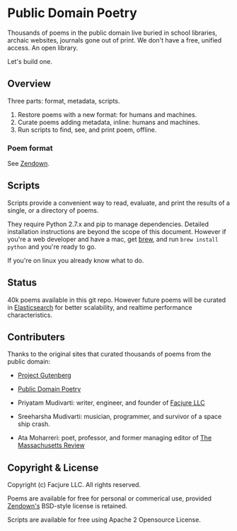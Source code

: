 # Public Domain Poetry

Thousands of poems in the public domain live buried in school libraries, archaic websites, journals gone out of print. We don't have a free, unified access. An open library.

Let's build one.

## Overview

Three parts: format, metadata, scripts.

1. Restore poems with a new format: for humans and machines.
2. Curate poems adding metadata, inline: humans and machines.
3. Run scripts to find, see, and print poem, offline.

### Poem format

See [Zendown](https://github.com/poetroid/zendown).

## Scripts

Scripts provide a convenient way to read, evaluate, and print the results of a single, or a directory of poems.

They require Python 2.7.x and pip to manage dependencies. Detailed installation instructions
are beyond the scope of this document. However if you're a web developer and have a mac, get
[brew](http://brew.sh/), and run `brew install python` and you're ready to go.

If you're on linux you already know what to do.

## Status

40k poems available in this git repo. However future poems will be curated in [Elasticsearch](http://elasticsearch.org/) for better scalability, and realtime performance characteristics.

## Contributers

Thanks to the original sites that curated thousands of poems from the public domain:

- [Project Gutenberg](http://www.gutenberg.org)
- [Public Domain Poetry](http://www.public-domain-poetry.com)

- Priyatam Mudivarti: writer, engineer, and founder of [Facjure LLC](http://www.facjure.com)
- Sreeharsha Mudivarti: musician, programmer, and survivor of a space ship crash.
- Ata Moharreri: poet, professor, and former managing editor of [The Massachusetts Review](http://www.massreview.org/editors)

## Copyright & License

Copyright (c) Facjure LLC. All rights reserved.

Poems are available for free for personal or commerical use, provided [Zendown's](https://github.com/poetroid/zendown/blob/master/LICENSE) BSD-style license is retained.

Scripts are available for free using Apache 2 Opensource License.
